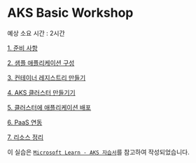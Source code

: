 # AKS Basic Workshop

예상 소요 시간 : 2시간

[1. 준비 사항](./1.%20준비%20사항/)

[2. 샘플 애플리케이션 구성](./2.%20샘플%20애플리케이션%20구성/)

[3. 컨테이너 레지스트리 만들기](./3.%20컨테이너%20레지스트리%20만들기/)

[4. AKS 클러스터 만들기기](./4.%20AKS%20클러스터%20만들기/)

[5. 클러스터에 애플리케이션 배포](./5.%20클러스터에%20애플리케이션%20배포/)

[6. PaaS 연동](./6.%20PaaS%20연동/)

[7. 리소스 정리](./7.%20리소스%20정리/)

이 실습은 [`Microsoft Learn - AKS 자습서`](https://learn.microsoft.com/ko-kr/azure/aks/tutorial-kubernetes-prepare-app?tabs=azure-cli)를 참고하여 작성되었습니다.